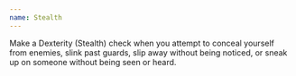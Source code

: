 ```yaml
---
name: Stealth
---
```

Make a Dexterity (Stealth) check when you attempt to conceal yourself from enemies, slink past 
guards, slip away without being noticed, or sneak up on someone without being seen or 
heard.